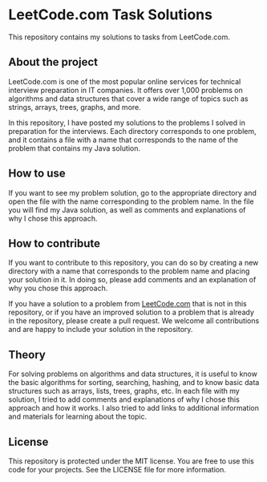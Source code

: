 # LeetCode.com Task Solutions
This repository contains my solutions to tasks from LeetCode.com.

## **About the project**
LeetCode.com is one of the most popular online services for technical interview preparation in IT companies. It offers over 1,000 problems on algorithms and data structures that cover a wide range of topics such as strings, arrays, trees, graphs, and more.

In this repository, I have posted my solutions to the problems I solved in preparation for the interviews. Each directory corresponds to one problem, and it contains a file with a name that corresponds to the name of the problem that contains my Java solution.

## **How to use**
If you want to see my problem solution, go to the appropriate directory and open the file with the name corresponding to the problem name. In the file you will find my Java solution, as well as comments and explanations of why I chose this approach.

## **How to contribute**
If you want to contribute to this repository, you can do so by creating a new directory with a name that corresponds to the problem name and placing your solution in it. In doing so, please add comments and an explanation of why you chose this approach.

If you have a solution to a problem from [LeetCode.com](http://leetcode.com/) that is not in this repository, or if you have an improved solution to a problem that is already in the repository, please create a pull request. We welcome all contributions and are happy to include your solution in the repository.

## **Theory**
For solving problems on algorithms and data structures, it is useful to know the basic algorithms for sorting, searching, hashing, and to know basic data structures such as arrays, lists, trees, graphs, etc. In each file with my solution, I tried to add comments and explanations of why I chose this approach and how it works. I also tried to add links to additional information and materials for learning about the topic.

## **License**
This repository is protected under the MIT license. You are free to use this code for your projects. See the LICENSE file for more information.
